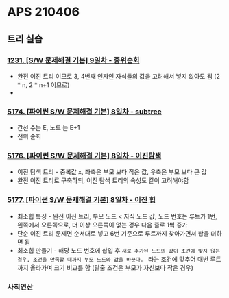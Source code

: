 # APS 210406



## 트리 실습



### 

### [1231. [S/W 문제해결 기본] 9일차 - 중위순회](https://swexpertacademy.com/main/solvingProblem/solvingProblem.do#collapseOne)

- 완전 이진 트리 이므로 3, 4번째 인자인 자식들의 값을 고려해서 넣지 않아도 됨 (2 * n, 2 * n+1 이므로)
- 





### [5174. [파이썬 S/W 문제해결 기본] 8일차 - subtree](https://swexpertacademy.com/main/solvingProblem/solvingProblem.do#collapseOne)

- 간선 수는 E, 노드 는 E+1
- 전위 순회



### [5176. [파이썬 S/W 문제해결 기본] 8일차 - 이진탐색  ](https://swexpertacademy.com/main/solvingProblem/solvingProblem.do#collapseOne)

- 이진 탐색 트리 - 중복값 x, 좌측은 부모 보다 작은 값, 우측은 부모 보다 큰 값
- 완전 이진 트리로 구축하되, 이진 탐색 트리의 속성도 같이 고려해야함



### [5177. [파이썬 S/W 문제해결 기본] 8일차 - 이진 힙](https://swexpertacademy.com/main/solvingProblem/solvingProblem.do#collapseOne)

- 최소힙 특징 - 완전 이진 트리, 부모 노드 < 자식 노드 값, 노드 번호는 루트가 1번, 왼쪽에서 오른쪽으로, 더 이상 오른쪽이 없는 경우 다음 줄로 1씩 증가
- 단순 이진 트리 문제면 순서대로 넣고 6번 기준으로 루트까지 찾아가면서 합을 더하면 됨
- 최소힙 만들기 - 해당 노드 번호에 삽입 후 `새로 추가된 노드의 값이 조건에 맞지 않는 경우, 조건을 만족할 때까지 부모 노드와 값을 바꾼다. ` 라는 조건에 맞추어 매번 루트 까지 올라가며 크기 비교를 함 (탈출 조건은 부모가 자신보다 작은 경우)



### 사칙연산

